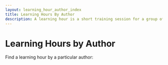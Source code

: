 ```yaml
---
layout: learning_hour_author_index
title: Learning Hours By Author
description: A learning hour is a short training session for a group of software developers. The goal is they can learn skills like Test-Driven Development.
---
```


# Learning Hours by Author

Find a learning hour by a particular author:
